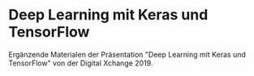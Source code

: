# Deep Learning mit Keras und TensorFlow
Ergänzende Materialen der Präsentation "Deep Learning mit Keras und TensorFlow" von der Digital Xchange 2019.
